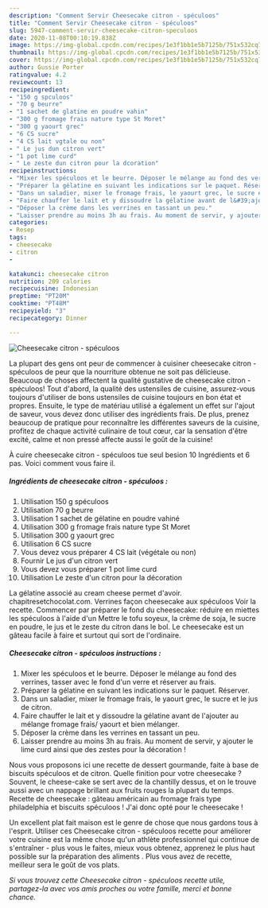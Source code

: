 ```yaml
---
description: "Comment Servir Cheesecake citron - spéculoos"
title: "Comment Servir Cheesecake citron - spéculoos"
slug: 5947-comment-servir-cheesecake-citron-speculoos
date: 2020-11-08T00:10:19.838Z
image: https://img-global.cpcdn.com/recipes/1e3f1bb1e5b7125b/751x532cq70/cheesecake-citron-speculoos-photo-principale-de-la-recette.jpg
thumbnail: https://img-global.cpcdn.com/recipes/1e3f1bb1e5b7125b/751x532cq70/cheesecake-citron-speculoos-photo-principale-de-la-recette.jpg
cover: https://img-global.cpcdn.com/recipes/1e3f1bb1e5b7125b/751x532cq70/cheesecake-citron-speculoos-photo-principale-de-la-recette.jpg
author: Gussie Porter
ratingvalue: 4.2
reviewcount: 13
recipeingredient:
- "150 g spculoos"
- "70 g beurre"
- "1 sachet de glatine en poudre vahin"
- "300 g fromage frais nature type St Moret"
- "300 g yaourt grec"
- "6 CS sucre"
- "4 CS lait vgtale ou non"
- " Le jus dun citron vert"
- "1 pot lime curd"
- " Le zeste dun citron pour la dcoration"
recipeinstructions:
- "Mixer les spéculoos et le beurre. Déposer le mélange au fond des verrines, tasser avec le fond d&#39;un verre et réserver au frais."
- "Préparer la gélatine en suivant les indications sur le paquet. Réserver."
- "Dans un saladier, mixer le fromage frais, le yaourt grec, le sucre et le jus de citron."
- "Faire chauffer le lait et y dissoudre la gélatine avant de l&#39;ajouter au mélange fromage frais/ yaourt et bien mélanger."
- "Déposer la crème dans les verrines en tassant un peu."
- "Laisser prendre au moins 3h au frais. Au moment de servir, y ajouter le lime curd ainsi que des zestes pour la décoration !"
categories:
- Resep
tags:
- cheesecake
- citron
- 

katakunci: cheesecake citron  
nutrition: 209 calories
recipecuisine: Indonesian
preptime: "PT20M"
cooktime: "PT48M"
recipeyield: "3"
recipecategory: Dinner

---
```



![Cheesecake citron - spéculoos](https://img-global.cpcdn.com/recipes/1e3f1bb1e5b7125b/751x532cq70/cheesecake-citron-speculoos-photo-principale-de-la-recette.jpg)

La plupart des gens ont peur de commencer à cuisiner cheesecake citron - spéculoos de peur que la nourriture obtenue ne soit pas délicieuse. Beaucoup de choses affectent la qualité gustative de cheesecake citron - spéculoos! Tout d'abord, la qualité des ustensiles de cuisine, assurez-vous toujours d'utiliser de bons ustensiles de cuisine toujours en bon état et propres. Ensuite, le type de matériau utilisé a également un effet sur l'ajout de saveur, vous devez donc utiliser des ingrédients frais. De plus, prenez beaucoup de pratique pour reconnaître les différentes saveurs de la cuisine, profitez de chaque activité culinaire de tout cœur, car la sensation d'être excité, calme et non pressé affecte aussi le goût de la cuisine!

<!--inarticleads1-->

À cuire cheesecake citron - spéculoos tue seul besion 10 Ingrédients et 6 pas. Voici comment vous faire il.

##### Ingrédients de cheesecake citron - spéculoos :

1. Utilisation 150 g spéculoos
1. Utilisation 70 g beurre
1. Utilisation 1 sachet de gélatine en poudre vahiné
1. Utilisation 300 g fromage frais nature type St Moret
1. Utilisation 300 g yaourt grec
1. Utilisation 6 CS sucre
1. Vous devez vous préparer 4 CS lait (végétale ou non)
1. Fournir  Le jus d&#39;un citron vert
1. Vous devez vous préparer 1 pot lime curd
1. Utilisation  Le zeste d&#39;un citron pour la décoration


La gélatine associé au cream cheese permet d&#39;avoir. chapitresetchocolat.com. Verrines façon cheesecake aux spéculoos Voir la recette. Commencer par préparer le fond du cheesecake: réduire en miettes les spéculoos à l&#39;aide d&#39;un Mettre le tofu soyeux, la crème de soja, le sucre en poudre, le jus et le zeste du citron dans le bol. Le cheesecake est un gâteau facile à faire et surtout qui sort de l&#39;ordinaire. 

<!--inarticleads2-->

##### Cheesecake citron - spéculoos instructions :

1. Mixer les spéculoos et le beurre. Déposer le mélange au fond des verrines, tasser avec le fond d&#39;un verre et réserver au frais.
1. Préparer la gélatine en suivant les indications sur le paquet. Réserver.
1. Dans un saladier, mixer le fromage frais, le yaourt grec, le sucre et le jus de citron.
1. Faire chauffer le lait et y dissoudre la gélatine avant de l&#39;ajouter au mélange fromage frais/ yaourt et bien mélanger.
1. Déposer la crème dans les verrines en tassant un peu.
1. Laisser prendre au moins 3h au frais. Au moment de servir, y ajouter le lime curd ainsi que des zestes pour la décoration !


Nous vous proposons ici une recette de dessert gourmande, faite à base de biscuits spéculoos et de citron. Quelle finition pour votre cheesecake ? Souvent, le cheese-cake se sert avec de la chantilly dessus, et on le trouve aussi avec un nappage brillant aux fruits rouges la plupart du temps. Recette de cheesecake : gâteau américain au fromage frais type philadelphia et biscuits spéculoos ! J&#39;ai donc opté pour le cheesecake ! 

<!--inarticleads1-->

<p>
Un excellent plat fait maison est le genre de chose que nous gardons tous à l'esprit. Utiliser ces Cheesecake citron - spéculoos recette pour améliorer votre cuisine est la même chose qu'un athlète professionnel qui continue de s'entraîner - plus vous le faites, mieux vous obtenez, apprenez le plus haut possible sur la préparation des aliments . Plus vous avez de recette, meilleur sera le goût de vos plats.
</p>

<p>
<i>Si vous trouvez cette Cheesecake citron - spéculoos recette utile, partagez-la avec vos amis proches ou votre famille, merci et bonne chance.</i>
</p>
